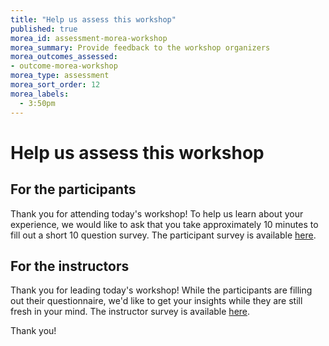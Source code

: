 ```yaml
---
title: "Help us assess this workshop"
published: true
morea_id: assessment-morea-workshop
morea_summary: Provide feedback to the workshop organizers
morea_outcomes_assessed:
- outcome-morea-workshop
morea_type: assessment
morea_sort_order: 12
morea_labels:
  - 3:50pm 
---
```


# Help us assess this workshop

## For the participants

Thank you for attending today's workshop! To help us learn about your experience, we would like to ask that you take approximately 10 minutes to fill out a short 10 question survey. The participant survey is available [here](https://forms.gle/MkMVujdc6PVN6Hmo7).

## For the instructors

Thank you for leading today's workshop! While the participants are filling out their questionnaire, we'd like to get your insights while they are still fresh in your mind.  The instructor survey is available [here](https://forms.gle/msK4nLtvwiSvbZxv7).

Thank you!
